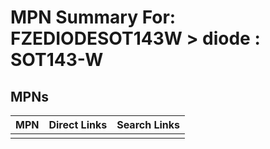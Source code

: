 



# MPN Summary For: FZEDIODESOT143W > diode : SOT143-W

## MPNs
  

|MPN|Direct Links|Search Links|
| :--- | :--- | :--- |
||||
